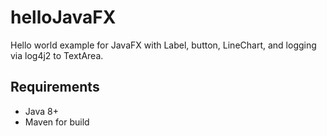 helloJavaFX
=====
Hello world example for JavaFX with Label, button, LineChart, and logging via log4j2 to TextArea.

Requirements
---
+ Java 8+
+ Maven for build


